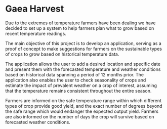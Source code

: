# Gaea Harvest
Due to the extremes of temperature farmers have been dealing we have decided to set up a system to help farmers plan what to grow based on recent temperature readings.

The main objective of this project is to develop an application, serving as a proof of concept to make suggestions for farmers on the sustainable types of crops to grow based on historical temperature data.

The application allows the user to add a desired location and specific date and present them with the forecasted temperature and weather conditions based on historical data spanning a period of 12 months prior. The application also enables the user to check seasonality of crops and estimate the impact of prevalent weather on a crop of interest, assuming that the temperature remains consistent throughout the entire season.

Farmers are informed on the safe temperature range within which different types of crop provide good yield, and the exact number of degrees beyond the safe range which would endanger the expected output yield. Farmers are also informed on the number of days the crop will survive based on forecasted weather conditions.
